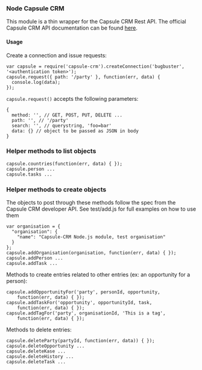 ### Node Capsule CRM

This module is a thin wrapper for the Capsule CRM Rest API.
The official Capsule CRM API documentation can be found [here](http://developer.capsulecrm.com/v1/).

#### Usage

Create a connection and issue requests:

    var capsule = require('capsule-crm').createConnection('bugbuster', '<authentication token>');
    capsule.request({ path: '/party' }, function(err, data) {
      console.log(data);
    });


```capsule.request()``` accepts the following parameters:

    {
      method: '', // GET, POST, PUT, DELETE ...
      path: '', // '/party'
      search: '', // querystring, 'foo=bar'
      data: {} // object to be passed as JSON in body
    }

### Helper methods to list objects

    capsule.countries(function(err, data) { });
    capsule.person ...
    capsule.tasks ...

### Helper methods to create objects

The objects to post through these methods follow the spec from the Capsule CRM
developer API. See test/add.js for full examples on how to use them

    var organisation = {
      "organisation": {
        "name": "Capsule-CRM Node.js module, test organisation"
      }
    };
    capsule.addOrganisation(organisation, function(err, data) { });
    capsule.addPerson ...
    capsule.addTask ...

Methods to create entries related to other entries (ex: an opportunity for a
person):

    capsule.addOpportunityFor('party', personId, opportunity, 
        function(err, data) { });
    capsule.addTaskFor('opportunity', opportunityId, task, 
        function(err, data) { });
    capsule.addTagFor('party', organisationId, 'This is a tag',
        function(err, data) { }); 

Methods to delete entries:
    
    capsule.deleteParty(partyId, function(err, data)) { });
    capsule.deleteOpportunity ...
    capsule.deleteKase ...
    capsule.deleteHistory ...
    capsule.deleteTask ...
